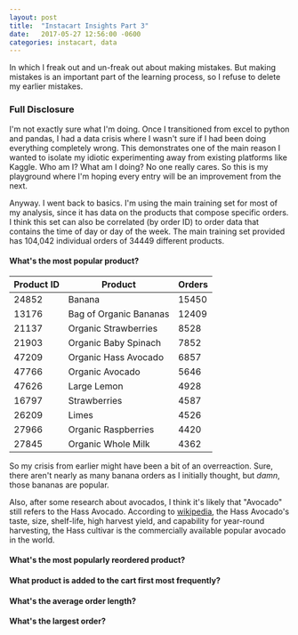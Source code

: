 ```yaml
---
layout: post
title:  "Instacart Insights Part 3"
date:   2017-05-27 12:56:00 -0600
categories: instacart, data
---
```

In which I freak out and un-freak out about making mistakes. But making mistakes is an important part of the learning process, so I refuse to delete my earlier mistakes.

### Full Disclosure
I'm not exactly sure what I'm doing. Once I transitioned from excel to python and pandas, I had a data crisis where I wasn't sure if I had been doing everything completely wrong. This demonstrates one of the main reason I wanted to isolate my idiotic experimenting away from existing platforms like Kaggle. Who am I? What am I doing? No one really cares. So this is my playground where I'm hoping every entry will be an improvement from the next.

Anyway. I went back to basics. I'm using the main training set for most of my analysis, since it has data on the products that compose specific orders. I think this set can also be correlated (by order ID) to order data that contains the time of day or day of the week. The main training set provided has 104,042 individual orders of 34449 different products.

#### What's the most popular product?
| Product ID | Product       		| Orders    |
|------------|-------------------|-----------|
| 24852 | Banana | 15450    |
| 13176 | Bag of Organic Bananas      | 12409    |
| 21137 | Organic Strawberries           | 8528    |
| 21903 | Organic Baby Spinach           | 7852    |
| 47209 | Organic Hass Avocado            | 6857    |
| 47766 | Organic Avocado            | 5646    |
| 47626 | Large Lemon           | 4928    |
| 16797 | Strawberries           | 4587    |
| 26209 | Limes          | 4526    |
| 27966 | Organic Raspberries           | 4420    |
| 27845 | Organic Whole Milk           | 4362    |

So my crisis from earlier might have been a bit of an overreaction. Sure, there aren't nearly as many banana orders as I initially thought, but *damn*, those bananas are popular.

Also, after some research about avocados, I think it's likely that "Avocado" still refers to the Hass Avocado. According to [wikipedia](https://en.wikipedia.org/wiki/Hass_avocado), the Hass Avocado's taste, size, shelf-life, high harvest yield, and capability for year-round harvesting, the Hass cultivar is the commercially available popular avocado in the world.

#### What's the most popularly reordered product?
#### What product is added to the cart first most frequently?
#### What's the average order length?
#### What's the largest order?
